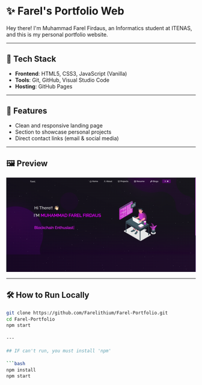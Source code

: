 # ✨ Farel's Portfolio Web

Hey there! I'm Muhammad Farel Firdaus, an Informatics student at ITENAS, and this is my personal portfolio website.  

---

## 🚀 Tech Stack

- **Frontend**: HTML5, CSS3, JavaScript (Vanilla)
- **Tools**: Git, GitHub, Visual Studio Code
- **Hosting**: GitHub Pages

---

## 🧩 Features

- Clean and responsive landing page
- Section to showcase personal projects
- Direct contact links (email & social media)

---

## 🖼️ Preview

![Preview](Images/preview-web.png)  

---

## 🛠 How to Run Locally

```bash
git clone https://github.com/Farelithium/Farel-Portfolio.git
cd Farel-Portfolio
npm start

---

## IF can't run, you must install 'npm'

```bash
npm install
npm start